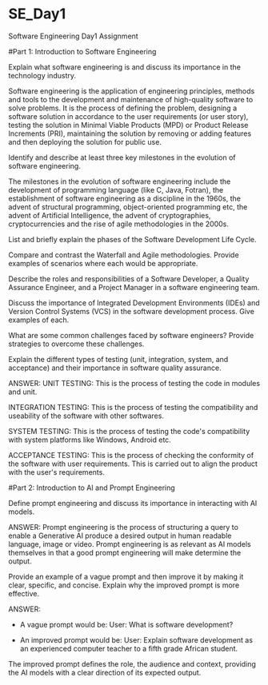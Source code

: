 # SE_Day1
Software Engineering Day1 Assignment

#Part 1: Introduction to Software Engineering

Explain what software engineering is and discuss its importance in the technology industry.

Software engineering is the application of engineering principles, methods and tools to the development and maintenance of high-quality software to solve problems. It is the process of defining the problem, designing a software solution in accordance to the user requirements (or user story), testing the solution in Minimal Viable Products (MPD) or Product Release Increments (PRI), maintaining the solution by removing or adding features and then deploying the solution for public use.


Identify and describe at least three key milestones in the evolution of software engineering.

The milestones in the evolution of software engineering include the development of programming language (like C, Java, Fotran), the establishment of software engineering as a discipline in the 1960s, the advent of structural programming, object-oriented programming etc, the advent of Artificial Intelligence, the advent of cryptographies, cryptocurrencies and the rise of agile methodologies in the 2000s.

List and briefly explain the phases of the Software Development Life Cycle.


Compare and contrast the Waterfall and Agile methodologies. Provide examples of scenarios where each would be appropriate.


Describe the roles and responsibilities of a Software Developer, a Quality Assurance Engineer, and a Project Manager in a software engineering team.


Discuss the importance of Integrated Development Environments (IDEs) and Version Control Systems (VCS) in the software development process. Give examples of each.


What are some common challenges faced by software engineers? Provide strategies to overcome these challenges.


Explain the different types of testing (unit, integration, system, and acceptance) and their importance in software quality assurance.

ANSWER:
UNIT TESTING: This is the process of testing the code in modules and unit.

INTEGRATION TESTING: This is the process of testing the compatibility and useability of the software with other softwares.

SYSTEM TESTING: This is the process of testing the code's compatibility with system platforms like Windows, Android etc.

ACCEPTANCE TESTING: This is the process of checking the conformity of the software with user requirements. This is carried out to align the product with the user's requirements.


#Part 2: Introduction to AI and Prompt Engineering


Define prompt engineering and discuss its importance in interacting with AI models.

ANSWER: 
Prompt engineering is the process of structuring a query to enable a Generative AI produce a desired output in human readable language, image or video. Prompt engineering is as relevant as AI models themselves in that a good prompt engineering will make determine the output.

Provide an example of a vague prompt and then improve it by making it clear, specific, and concise. Explain why the improved prompt is more effective.

ANSWER:

* A vague prompt would be:
User: What is software development?

* An improved prompt would be:
User: Explain software development as an experienced computer teacher to a fifth grade African student.

The improved prompt defines the role, the audience and context, providing the AI models with a clear direction of its expected output.